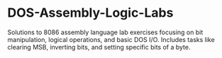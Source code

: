 # DOS-Assembly-Logic-Labs
Solutions to 8086 assembly language lab exercises focusing on bit manipulation, logical operations, and basic DOS I/O. Includes tasks like clearing MSB, inverting bits, and setting specific bits of a byte.
